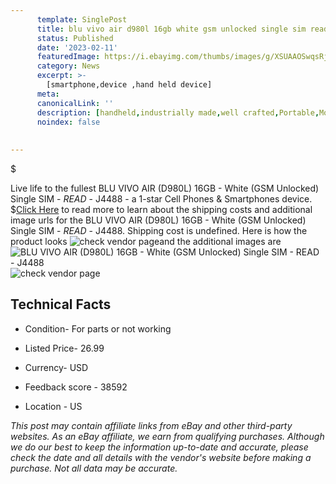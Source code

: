 ```yaml
---
      template: SinglePost
      title: blu vivo air d980l 16gb white gsm unlocked single sim read j4488
      status: Published
      date: '2023-02-11'
      featuredImage: https://i.ebayimg.com/thumbs/images/g/XSUAAOSwqsRjF2xE/s-l225.jpg
      category: News
      excerpt: >-
        [smartphone,device ,hand held device]
      meta:
      canonicalLink: ''
      description: [handheld,industrially made,well crafted,Portable,Mobile,Compact,Convenient,Lightweight,Maneuverable,Man-portable,Miniature,Carriable,Hand-held,Light,Holdable,Transportable,Mobile device,Pocket-sized,On-the-go,Wireless,Cordless,Compact size,Convenient size, smartphone,device ,hand held device]
      noindex: false
      
        
---
```

$

Live life to the fullest BLU VIVO AIR (D980L) 16GB - White (GSM Unlocked) Single SIM - *READ* - J4488 - a 1-star Cell Phones & Smartphones device.
$[Click Here](https://www.ebay.com/itm/144706905206?hash=item21b1342476%3Ag%3AXSUAAOSwqsRjF2xE&mkevt=1&mkcid=1&mkrid=711-53200-19255-0&campid=%253CePNCampaignId%253E&customid=%253CreferenceId%253E&toolid=10049) to read more to learn about the shipping costs and additional image urls for the BLU VIVO AIR (D980L) 16GB - White (GSM Unlocked) Single SIM - *READ* - J4488. Shipping cost is undefined. Here is how the product looks ![check vendor page](https://i.ebayimg.com/thumbs/images/g/XSUAAOSwqsRjF2xE/s-l225.jpg)and the additional images are![BLU VIVO AIR (D980L) 16GB - White (GSM Unlocked) Single SIM - *READ* - J4488](https://i.ebayimg.com/images/g/XSUAAOSwqsRjF2xE/s-l1600.jpg)![check vendor page](https://origin-galleryplus.ebayimg.com/ws/web/144706905206_2_0_1/225x225.jpg,https://origin-galleryplus.ebayimg.com/ws/web/144706905206_3_0_1/225x225.jpg,https://origin-galleryplus.ebayimg.com/ws/web/144706905206_4_0_1/225x225.jpg,https://origin-galleryplus.ebayimg.com/ws/web/144706905206_5_0_1/225x225.jpg,https://origin-galleryplus.ebayimg.com/ws/web/144706905206_6_0_1/225x225.jpg,https://origin-galleryplus.ebayimg.com/ws/web/144706905206_7_0_1/225x225.jpg,https://origin-galleryplus.ebayimg.com/ws/web/144706905206_8_0_1/225x225.jpg)



 ## Technical Facts 



     
      

 - Condition- For parts or not working 


      

 - Listed Price- 26.99 


      

 - Currency- USD 


      

 - Feedback score - 38592 


      

 - Location - US 


      
      

 *_This post may contain affiliate links from eBay and other third-party websites. As an eBay affiliate, we earn from qualifying purchases. Although we do our best to keep the information up-to-date and accurate, please check the date and all details with the vendor's website before making a purchase. Not all data may be accurate._*






